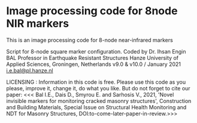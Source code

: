# Image processing code for 8node NIR markers
This is an image processing code for 8-node near-infrared markers

Script for 8-node square marker configuration.
Coded by Dr. Ihsan Engin BAL
Professor in Earthquake Resistant Structures
Hanze University of Applied Sciences, Groningen, Netherlands
v9.0 & v10.0 / January 2021
i.e.bal@pl.hanze.nl


LICENSING : Information in this code is free. Please use this code as you please, 
improve it, change it, do what you like. But do not forget to cite our paper:
<<< Bal I.E., Dais D., Smyrou E. and Sarhosis V., 2021, 'Novel invisible markers 
for monitoring cracked masonry structures', Construction and Building
Materials, Special Issue on Structural Health Monitoring and NDT for
Masonry Structures, DOI:to-come-later-paper-in-review.>>>
